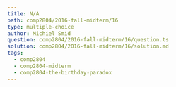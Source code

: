 ```yaml
---
title: N/A
path: comp2804/2016-fall-midterm/16
type: multiple-choice
author: Michiel Smid
question: comp2804/2016-fall-midterm/16/question.ts
solution: comp2804/2016-fall-midterm/16/solution.md
tags:
  - comp2804
  - comp2804-midterm
  - comp2804-the-birthday-paradox
---
```

